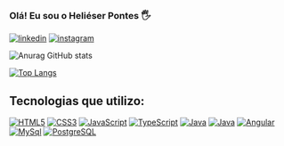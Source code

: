 ### Olá! Eu sou o Heliéser Pontes 🖐️

[![linkedin](https://img.shields.io/badge/LinkedIn-0077B5?style=for-the-badge&logo=linkedin&logoColor=white)](https://www.linkedin.com/in/helieser-de-andrade-pontes-672ba618b/)
[![instagram](https://img.shields.io/badge/Instagram-E4405F?style=for-the-badge&logo=instagram&logoColor=white)](https://www.instagram.com/helieserpontes/)


![Anurag GitHub stats](https://github-readme-stats.vercel.app/api?username=dev-helieser-pontes&show_icons=true&theme=dracula)

[![Top Langs](https://github-readme-stats.vercel.app/api/top-langs/?username=dev-helieser-pontes)](https://github.com/anuraghazra/github-readme-stats)

## Tecnologias que utilizo:

[![HTML5](https://img.shields.io/badge/HTML5-E34F26?style=for-the-badge&logo=html5&logoColor=white)]() [![CSS3](https://img.shields.io/badge/CSS3-1572B6?style=for-the-badge&logo=css3&logoColor=white)]() [![JavaScript](https://img.shields.io/badge/JavaScript-F7DF1E?style=for-the-badge&logo=javascript&logoColor=black)]() 
[![TypeScript](https://img.shields.io/badge/TypeScript-007ACC?style=for-the-badge&logo=typescript&logoColor=white)]() [![Java](https://img.shields.io/badge/Java-ED8B00?style=for-the-badge&logo=java&logoColor=whitee)]() [![Java](https://img.shields.io/badge/Spring-6DB33F?style=for-the-badge&logo=spring&logoColor=white)]() [![Angular](https://img.shields.io/badge/Angular-DD0031?style=for-the-badge&logo=angular&logoColor=white)]() [![MySql](https://img.shields.io/badge/PostgreSQL-316192?style=for-the-badge&logo=postgresql&logoColor=white)]() [![PostgreSQL](https://img.shields.io/badge/MySQL-00000F?style=for-the-badge&logo=mysql&logoColor=white)]()







